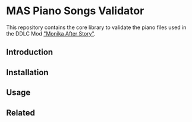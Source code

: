 # MAS Piano Songs Validator

This repository contains the core library to validate the piano files used in the DDLC Mod ["Monika After Story"](https://github.com/Monika-After-Story/MonikaModDev).

## Introduction

## Installation

## Usage

## Related


